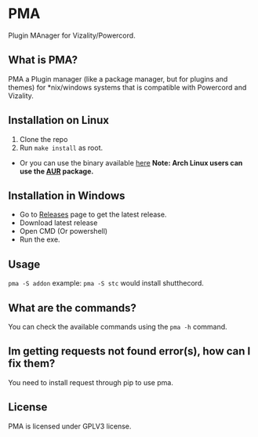 # PMA
Plugin MAnager for Vizality/Powercord.

## What is PMA?
PMA a Plugin manager (like a package manager, but for plugins and themes) for \*nix/windows systems that is compatible with Powercord and Vizality.

## Installation on Linux
1. Clone the repo
2. Run `make install` as root.
* Or you can use the binary available [here](https://github.com/pluginmanagerr/pma/releases)
**Note: Arch Linux users can use the [AUR](https://aur.archlinux.org/packages/pma-git/) package.**

## Installation in Windows
* Go to [Releases](https://github.com/pluginmanagerr/pma/releases) page to get the latest release. 
* Download latest release
* Open CMD (Or powershell)
* Run the exe.

## Usage
`pma -S addon` example: `pma -S stc` would install shutthecord.

## What are the commands?
You can check the available commands using the `pma -h` command.

## Im getting requests not found error(s), how can I fix them?
You need to install request through pip to use pma.

## License
PMA is licensed under GPLV3 license.
